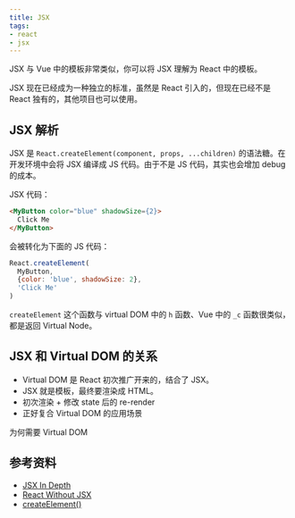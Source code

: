 ```yaml
---
title: JSX
tags:
- react
- jsx
---
```


JSX 与 Vue 中的模板非常类似，你可以将 JSX 理解为 React 中的模板。

JSX 现在已经成为一种独立的标准，虽然是 React 引入的，但现在已经不是 React 独有的，其他项目也可以使用。

## JSX 解析

JSX 是 `React.createElement(component, props, ...children)` 的语法糖。在开发环境中会将 JSX 编译成 JS 代码。由于不是 JS 代码，其实也会增加 debug 的成本。

JSX 代码：

```html
<MyButton color="blue" shadowSize={2}>
  Click Me
</MyButton>
```

会被转化为下面的 JS 代码：

```js
React.createElement(
  MyButton,
  {color: 'blue', shadowSize: 2},
  'Click Me'
)
```

`createElement` 这个函数与 virtual DOM 中的 `h` 函数、Vue 中的 `_c` 函数很类似，都是返回 Virtual Node。

## JSX 和 Virtual DOM 的关系

- Virtual DOM 是 React 初次推广开来的，结合了 JSX。
- JSX 就是模板，最终要渲染成 HTML。
- 初次渲染 + 修改 state 后的 re-render
- 正好复合 Virtual DOM 的应用场景

为何需要 Virtual DOM

## 参考资料

- [JSX In Depth](https://reactjs.org/docs/jsx-in-depth.html)
- [React Without JSX](https://reactjs.org/docs/react-without-jsx.html)
- [createElement()](https://reactjs.org/docs/react-api.html#createelement)
